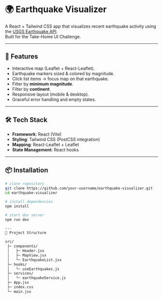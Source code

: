 # 🌍 Earthquake Visualizer

A React + Tailwind CSS app that visualizes recent earthquake activity using the [USGS Earthquake API](https://earthquake.usgs.gov/earthquakes/feed/v1.0/summary/all_day.geojson).  
Built for the Take-Home UI Challenge.

---

## 🚀 Features
- Interactive map (Leaflet + React-Leaflet).
- Earthquake markers sized & colored by magnitude.
- Click list items → focus map on that earthquake.
- Filter by **minimum magnitude**.
- Filter by **continent**.
- Responsive layout (mobile & desktop).
- Graceful error handling and empty states.

---

## 🛠️ Tech Stack
- **Framework**: React (Vite)
- **Styling**: Tailwind CSS (PostCSS integration)
- **Mapping**: React-Leaflet + Leaflet
- **State Management**: React hooks

---

## 📦 Installation
```bash
# clone repository
git clone https://github.com/your-username/earthquake-visualizer.git
cd earthquake-visualizer

# install dependencies
npm install

# start dev server
npm run dev

---
📂 Project Structure

src/
 ├─ components/
 │   ├─ Header.jsx
 │   ├─ MapView.jsx
 │   └─ EarthquakeList.jsx
 ├─ hooks/
 │   └─ useEarthquakes.js
 ├─ services/
 │   └─ earthquakeService.js
 ├─ App.jsx
 ├─ index.css
 └─ main.jsx
